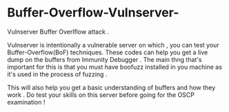 # Buffer-Overflow-Vulnserver-

Vulnserver Buffer Overlflow attack .

Vulnserver is intentionally a vulnerable server on which , you can test your Buffer-Overflow(BoF) techniques. 
These codes can help you get a live dump on the buffers from Immunity Debugger .
The main thng that's important for this is that you must have boofuzz installed in you machine as
it's used in the process of fuzzing . 

This will also help you get a basic understanding of buffers and how they work .
Do test your skills on this server before going for the OSCP examination !

